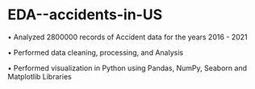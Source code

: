 # EDA--accidents-in-US


•	Analyzed 2800000 records of Accident data for the years 2016 - 2021

•	Performed data cleaning, processing, and Analysis

•	Performed visualization in Python using Pandas, NumPy, Seaborn and Matplotlib Libraries

